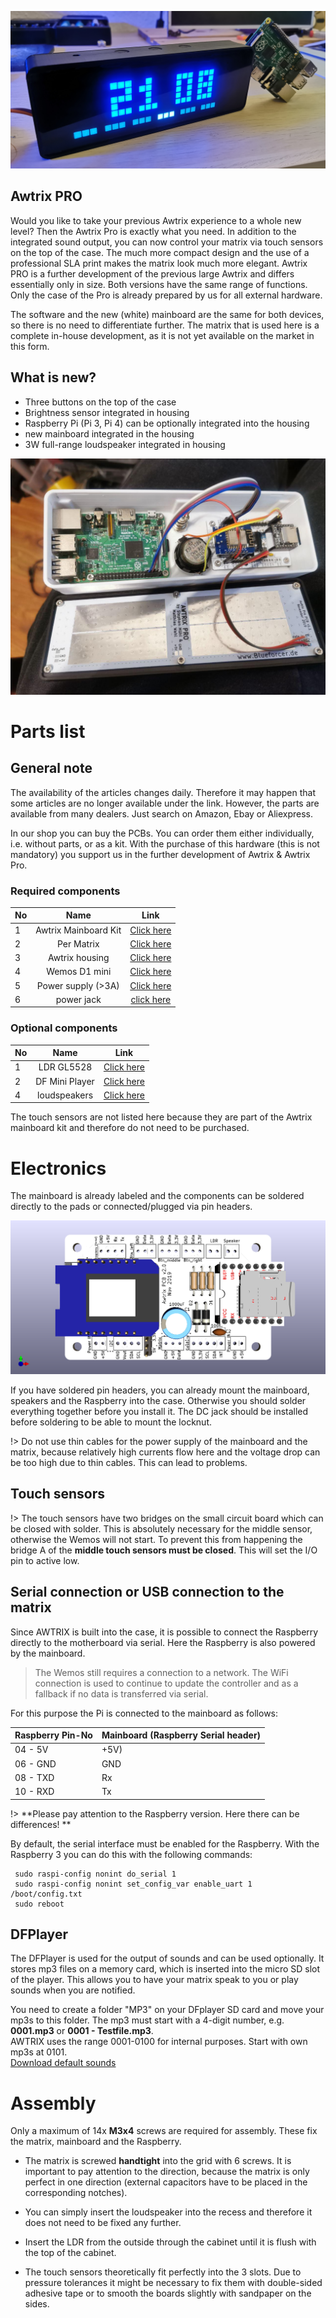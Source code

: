 ![](\assets\awtrix_pro.jpg)

## Awtrix PRO
Would you like to take your previous Awtrix experience to a whole new level? Then the Awtrix Pro is exactly what you need. In addition to the integrated sound output, you can now control your matrix via touch sensors on the top of the case. The much more compact design and the use of a professional SLA print makes the matrix look much more elegant.
Awtrix PRO is a further development of the previous large Awtrix and differs essentially only in size. Both versions have the same range of functions. Only the case of the Pro is already prepared by us for all external hardware.

The software and the new (white) mainboard are the same for both devices, so there is no need to differentiate further. The matrix that is used here is a complete in-house development, as it is not yet available on the market in this form. 


## What is new?
- Three buttons on the top of the case
- Brightness sensor integrated in housing
- Raspberry Pi (Pi 3, Pi 4) can be optionally integrated into the housing
- new mainboard integrated in the housing
- 3W full-range loudspeaker integrated in housing

![](\assets\pro\pro_inside.jpg)

# Parts list
## General note
The availability of the articles changes daily. Therefore it may happen that some articles are no longer available under the link. However, the parts are available from many dealers. Just search on Amazon, Ebay or Aliexpress.

In our shop you can buy the PCBs. You can order them either individually, i.e. without parts, or as a kit. With the purchase of this hardware (this is not mandatory) you support us in the further development of Awtrix & Awtrix Pro.


### Required components
| No | Name | Link |
| - |:------------------------:| :------------------------------:|
| 1 | Awtrix Mainboard Kit | [Click here](https://blueforcer.de/produkt/awtrix-mainboard-2-0-bausatz/) |
| 2 | Per Matrix | [Click here](https://blueforcer.de/produkt/awtrix-pro-matrix/) |
| 3 | Awtrix housing | [Click here](https://www.thingiverse.com/thing:4155357) |
| 4 | Wemos D1 mini | [Click here](https://de.aliexpress.com/item/32651747570.html) |
| 5 | Power supply (>3A) | [Click here](https://goo.gl/QLydM3) |
| 6 | power jack | [click here](https://goo.gl/j4Xov7) |


### Optional components
| No | Name | Link |
| - |:------------------------:| :------------------------------:|
| 1 | LDR GL5528 | [Click here](https://de.aliexpress.com/item/32515315072.html) |
| 2 | DF Mini Player | [Click here](https://de.aliexpress.com/item/32992229288.html) |
| 4 | loudspeakers | [Click here](https://de.aliexpress.com/item/32853811267.html) |

The touch sensors are not listed here because they are part of the Awtrix mainboard kit and therefore do not need to be purchased.


# Electronics

The mainboard is already labeled and the components can be soldered directly to the pads or connected/plugged via pin headers.

![](\assets\pro\front.png)


If you have soldered pin headers, you can already mount the mainboard, speakers and the Raspberry into the case. Otherwise you should solder everything together before you install it. The DC jack should be installed before soldering to be able to mount the locknut.

!> Do not use thin cables for the power supply of the mainboard and the matrix, because relatively high currents flow here and the voltage drop can be too high due to thin cables. This can lead to problems.


## Touch sensors 

!> The touch sensors have two bridges on the small circuit board which can be closed with solder. This is absolutely necessary for the middle sensor, otherwise the Wemos will not start. To prevent this from happening the bridge A of the **middle touch sensors must be closed**. This will set the I/O pin to active low. 


## Serial connection or USB connection to the matrix

Since AWTRIX is built into the case, it is possible to connect the Raspberry directly to the motherboard via serial. Here the Raspberry is also powered by the mainboard.

> The Wemos still requires a connection to a network.
The WiFi connection is used to continue to update the controller and as a fallback if no data is transferred via serial.

For this purpose the Pi is connected to the mainboard as follows:


| Raspberry Pin-No | Mainboard (Raspberry Serial header) |
| ---------------- | -------- |
| 04 - 5V | +5V) |
| 06 - GND | GND |
| 08 - TXD | Rx
| 10 - RXD | Tx |

!> **Please pay attention to the Raspberry version. Here there can be differences! **

By default, the serial interface must be enabled for the Raspberry. With the Raspberry 3 you can do this with the following commands:
```
 sudo raspi-config nonint do_serial 1
 sudo raspi-config nonint set_config_var enable_uart 1 /boot/config.txt
 sudo reboot
```

## DFPlayer

The DFPlayer is used for the output of sounds and can be used optionally. It stores mp3 files on a memory card, which is inserted into the micro SD slot of the player. This allows you to have your matrix speak to you or play sounds when you are notified.  
  
You need to create a folder "MP3" on your DFplayer SD card and move your mp3s to this folder. The mp3 must start with a 4-digit number, e.g. **0001.mp3** or **0001 - Testfile.mp3**.  
AWTRIX uses the range 0001-0100 for internal purposes. Start with own mp3s at 0101.  
[Download default sounds](https://blueforcer.de/awtrix/beta/Soundfiles.zip)

# Assembly

Only a maximum of 14x **M3x4** screws are required for assembly. These fix the matrix, mainboard and the Raspberry.

- The matrix is screwed **handtight** into the grid with 6 screws. It is important to pay attention to the direction, because the matrix is only perfect in one direction (external capacitors have to be placed in the corresponding notches).

- You can simply insert the loudspeaker into the recess and therefore it does not need to be fixed any further.

- Insert the LDR from the outside through the cabinet until it is flush with the top of the cabinet.

- The touch sensors theoretically fit perfectly into the 3 slots. Due to pressure tolerances it might be necessary to fix them with double-sided adhesive tape or to smooth the boards slightly with sandpaper on the sides.
